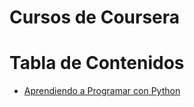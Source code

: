 # Cursos de Coursera 


Tabla de Contenidos
===================
<!--ts-->
  * [Aprendiendo a Programar con Python](aprendiendo-programar-python/README.md)
<!--te-->